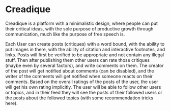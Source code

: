# Creadique
Creadique is a platform with a minimalistic design, where people can put their critical ideas,
with the sole purpose of productive growth through communication, much like the purpose of free speech is.

Each User can create posts (critiques) with a word bound, with the ability to put images in there,
with the ability of citation and interactive footnotes, and links. Posts will first be verified to
be appropriate and not contain any illegal stuff. Then after publishing them other users can rate those
critiques (maybe even by several factors), and write comments on them. The creator of the post will get
notified about comments (can be disabled), and the writer of the comments will get notified when someone
reacts on their comments. Based on the overall ratings of the posts of the user, the user will get his
own rating implicitly. The user will be able to follow other users or topics, and in their feed they will
see the posts of their followed users or the posts about the followed topics (with some recommendation
tricks here). 